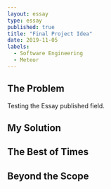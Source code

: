 ```yaml
---
layout: essay
type: essay
published: true
title: "Final Project Idea"
date: 2019-11-05
labels:
  - Software Engineering
  - Meteor
---
```


## The Problem

Testing the Essay published field.

## My Solution

## The Best of Times

## Beyond the Scope


